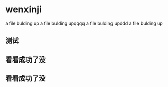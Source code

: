 # wenxinji
a file bulding up
a file bulding upqqqq
a file bulding upddd
a file bulding up
## 测试
## 看看成功了没
## 看看成功了没